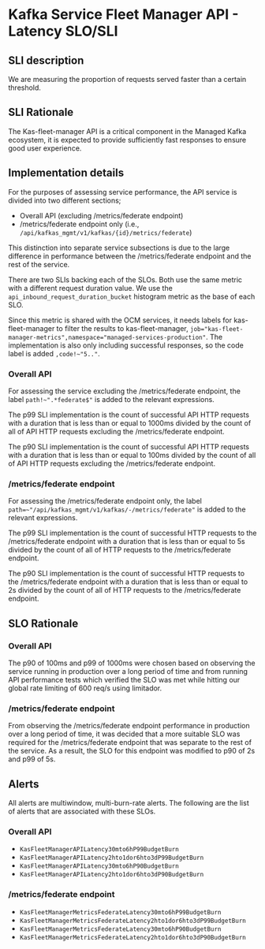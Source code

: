 # Kafka Service Fleet Manager API - Latency SLO/SLI

## SLI description
We are measuring the proportion of requests served faster than a certain threshold.

## SLI Rationale
The Kas-fleet-manager API is a critical component in the Managed Kafka ecosystem, it is expected to provide sufficiently fast responses to ensure good user experience.

## Implementation details
For the purposes of assessing service performance, the API service is divided into two different sections;
  * Overall API (excluding /metrics/federate endpoint)
  * /metrics/federate endpoint only (i.e., `/api/kafkas_mgmt/v1/kafkas/{id}/metrics/federate`)

This distinction into separate service subsections is due to the large difference in performance between the /metrics/federate endpoint and the rest of the service.

There are two SLIs backing each of the SLOs. Both use the same metric with a different request duration value. We use the `api_inbound_request_duration_bucket` histogram metric as the base of each SLO. 

Since this metric is shared with the OCM services, it needs labels for kas-fleet-manager to filter the results to kas-fleet-manager, `job="kas-fleet-manager-metrics",namespace="managed-services-production"`. The implementation is also only including successful responses, so the code label is added `,code!~"5.."`.
### Overall API
For assessing the service excluding the /metrics/federate endpoint, the label `path!~".*federate$"` is added to the relevant expressions.

The p99 SLI implementation is the count of successful API HTTP requests with a duration that is less than or equal to 1000ms divided by the count of all of API HTTP requests excluding the /metrics/federate endpoint.

The p90 SLI implementation is the count of successful API HTTP requests with a duration that is less than or equal to 100ms divided by the count of all of API HTTP requests excluding the /metrics/federate endpoint.
### /metrics/federate endpoint

For assessing the /metrics/federate endpoint only, the label `path=~"/api/kafkas_mgmt/v1/kafkas/-/metrics/federate"` is added to the relevant expressions. 

The p99 SLI implementation is the count of successful HTTP requests to the /metrics/federate endpoint with a duration that is less than or equal to 5s divided by the count of all of HTTP requests to the /metrics/federate endpoint.

The p90 SLI implementation is the count of successful HTTP requests to the /metrics/federate endpoint with a duration that is less than or equal to 2s divided by the count of all of HTTP requests to the /metrics/federate endpoint.

## SLO Rationale
### Overall API
The p90 of 100ms and p99 of 1000ms were chosen based on observing the service running in production over a long period of time and from running API performance tests which verified the SLO was met while hitting our global rate limiting of 600 req/s using limitador.

### /metrics/federate endpoint
From observing the /metrics/federate endpoint performance in production over a long period of time, it was decided that a more suitable SLO was required for the /metrics/federate endpoint that was separate to the rest of the service. As a result, the SLO for this endpoint was modified to p90 of 2s and p99 of 5s.

## Alerts
All alerts are multiwindow, multi-burn-rate alerts. The following are the list of alerts that are associated with these SLOs.

### Overall API
- `KasFleetManagerAPILatency30mto6hP99BudgetBurn`
- `KasFleetManagerAPILatency2hto1dor6hto3dP99BudgetBurn`
- `KasFleetManagerAPILatency30mto6hP90BudgetBurn`
- `KasFleetManagerAPILatency2hto1dor6hto3dP90BudgetBurn`

### /metrics/federate endpoint
- `KasFleetManagerMetricsFederateLatency30mto6hP99BudgetBurn`
- `KasFleetManagerMetricsFederateLatency2hto1dor6hto3dP99BudgetBurn`
- `KasFleetManagerMetricsFederateLatency30mto6hP90BudgetBurn`
- `KasFleetManagerMetricsFederateLatency2hto1dor6hto3dP90BudgetBurn`
